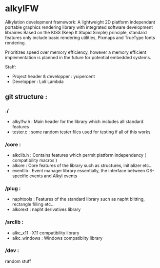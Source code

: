 # alkylFW
Alkylation development framework:
A lightweight 2D platform independant portable graphics rendering library with integrated software development librairies
Based on the KISS (Keep It Stupid Simple) principle, standard features only include basic rendering utilities, Pixmaps and TrueType fonts rendering.

Prioritizes speed over memory efficiency, however a memory efficient implementation is planned in the future for potential embedded systems.

Staff:
* Project header & developper : yuipercent
* Developper : Loli Lambda

## git structure :
### ./
* alkylfw.h : Main header for the library which includes all standard features
* tester.c  : some random tester files used for testing if all of this works

### /core :
* alkclib.h : Contains features which permit platform independency ( compatibility macros )
* alkore    : Core features of the library such as structures, initializer etc...
* eventlib  : Event manager library essentially, the interface between OS-specific events and Alkyl events

### /plug :
* naphtools : Features of the standard library such as napht blitting, rectangle filling etc...
* alkorext  : napht derivatives library

### /srclib :
* alkc_x11  : X11 compatibility library
* alkc_windows : Windows compatiblity library

### /dev :
random stuff
